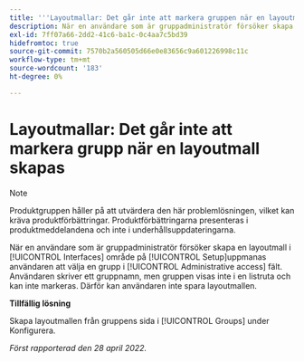 ```yaml
---
title: '''Layoutmallar: Det går inte att markera gruppen när en layoutmall skapas'
description: När en användare som är gruppadministratör försöker skapa en layoutmall i [!UICONTROL Interfaces] under Konfigurera uppmanas användaren att välja en grupp i [!UICONTROL Administrative access] fält. Användaren skriver ett gruppnamn, men gruppen visas inte i en listruta och kan inte markeras. Därför kan användaren inte spara layoutmallen.
exl-id: 7ff07a66-2dd2-41c6-ba1c-0c4aa7c5bd39
hidefromtoc: true
source-git-commit: 7570b2a560505d66e0e83656c9a601226998c11c
workflow-type: tm+mt
source-wordcount: '183'
ht-degree: 0%

---
```


# Layoutmallar: Det går inte att markera grupp när en layoutmall skapas

>[!NOTE]
>
>Produktgruppen håller på att utvärdera den här problemlösningen, vilket kan kräva produktförbättringar. Produktförbättringarna presenteras i produktmeddelandena och inte i underhållsuppdateringarna.

När en användare som är gruppadministratör försöker skapa en layoutmall i [!UICONTROL Interfaces] område på [!UICONTROL Setup]uppmanas användaren att välja en grupp i [!UICONTROL Administrative access] fält. Användaren skriver ett gruppnamn, men gruppen visas inte i en listruta och kan inte markeras. Därför kan användaren inte spara layoutmallen.

**Tillfällig lösning**

Skapa layoutmallen från gruppens sida i [!UICONTROL Groups] under Konfigurera.

_Först rapporterad den 28 april 2022._
